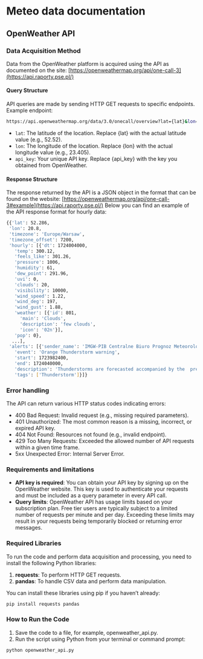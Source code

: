 # Meteo data documentation 

## OpenWeather API

### Data Acquisition Method

Data from the OpenWeather platform is acquired using the API as documented on the site: [https://openweathermap.org/api/one-call-3](https://api.raporty.pse.pl/)

#### Query Structure

API queries are made by sending HTTP GET requests to specific endpoints. Example endpoint:

```bash
https://api.openweathermap.org/data/3.0/onecall/overview?lat={lat}&lon={lon}&appid={api_key}
```
- `lat`: The latitude of the location. Replace {lat} with the actual latitude value (e.g., 52.52).
- `lon`: The longitude of the location. Replace {lon} with the actual longitude value (e.g., 23.405).
- `api_key`: Your unique API key. Replace {api_key} with the key you obtained from OpenWeather.

#### Response Structure

The response returned by the API is a JSON object in the format that can be found on the website: [https://openweathermap.org/api/one-call-3#example](https://api.raporty.pse.pl/)
Below you can find an example of the API response format for hourly data:

```bash
{{'lat': 52.286,
 'lon': 20.8,
 'timezone': 'Europe/Warsaw',
 'timezone_offset': 7200,
 'hourly': [{'dt': 1724004000,
   'temp': 300.12,
   'feels_like': 301.26,
   'pressure': 1006,
   'humidity': 61,
   'dew_point': 291.96,
   'uvi': 0,
   'clouds': 20,
   'visibility': 10000,
   'wind_speed': 1.22,
   'wind_deg': 197,
   'wind_gust': 1.88,
   'weather': [{'id': 801,
     'main': 'Clouds',
     'description': 'few clouds',
     'icon': '02n'}],
   'pop': 0},
  ...],
 'alerts': [{'sender_name': 'IMGW-PIB Centralne Biuro Prognoz Meteorologicznych w Warszawie',
   'event': 'Orange Thunderstorm warning',
   'start': 1723982400,
   'end': 1724040000,
   'description': 'Thunderstorms are forecasted accompanied by the  precipitation amount 35 mm to 55 mm and wind gusts up to 90 km/h. Locally hail.',
   'tags': ['Thunderstorm']}]}
```

### Error handling

The API can return various HTTP status codes indicating errors:
- 400 Bad Request: Invalid request (e.g., missing required parameters).
- 401 Unauthorized: The most common reason is a missing, incorrect, or expired API key.
- 404 Not Found: Resources not found (e.g., invalid endpoint).
- 429 Too Many Requests: Exceeded the allowed number of API requests within a given time frame.
- 5xx Unexpected Error: Internal Server Error.

### Requirements and limitations

- **API key is required**: You can obtain your API key by signing up on the OpenWeather website. This key is used to authenticate your requests and must be included as a query parameter in every API call.
- **Query limits**: OpenWeather API has usage limits based on your subscription plan. Free tier users are typically subject to a limited number of requests per minute and per day. Exceeding these limits may result in your requests being temporarily blocked or returning error messages.

### Required Libraries

To run the code and perform data acquisition and processing, you need to install the following Python libraries:

1. **requests**: To perform HTTP GET requests.
2. **pandas**: To handle CSV data and perform data manipulation.

You can install these libraries using pip if you haven’t already:
```bash
pip install requests pandas
```

### How to Run the Code
1. Save the code to a file, for example, openweather_api.py. 
2. Run the script using Python from your terminal or command prompt:

```bash
python openweather_api.py
```